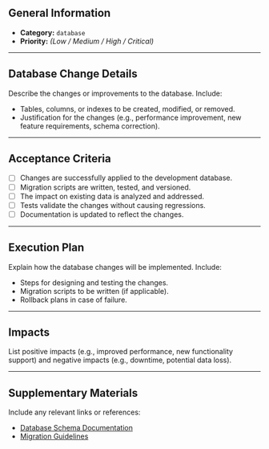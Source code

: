 ## General Information
- **Category:** `database`
- **Priority:** *(Low / Medium / High / Critical)*

---

## Database Change Details
Describe the changes or improvements to the database. Include:
- Tables, columns, or indexes to be created, modified, or removed.
- Justification for the changes (e.g., performance improvement, new feature requirements, schema correction).

---

## Acceptance Criteria
- [ ] Changes are successfully applied to the development database.
- [ ] Migration scripts are written, tested, and versioned.
- [ ] The impact on existing data is analyzed and addressed.
- [ ] Tests validate the changes without causing regressions.
- [ ] Documentation is updated to reflect the changes.

---

## Execution Plan
Explain how the database changes will be implemented. Include:
- Steps for designing and testing the changes.
- Migration scripts to be written (if applicable).
- Rollback plans in case of failure.

---

## Impacts
List positive impacts (e.g., improved performance, new functionality support) and negative impacts (e.g., downtime, potential data loss).

---

## Supplementary Materials
Include any relevant links or references:
- [Database Schema Documentation](#)
- [Migration Guidelines](#)
